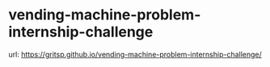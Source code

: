 # vending-machine-problem-internship-challenge

url: https://gritsp.github.io/vending-machine-problem-internship-challenge/
